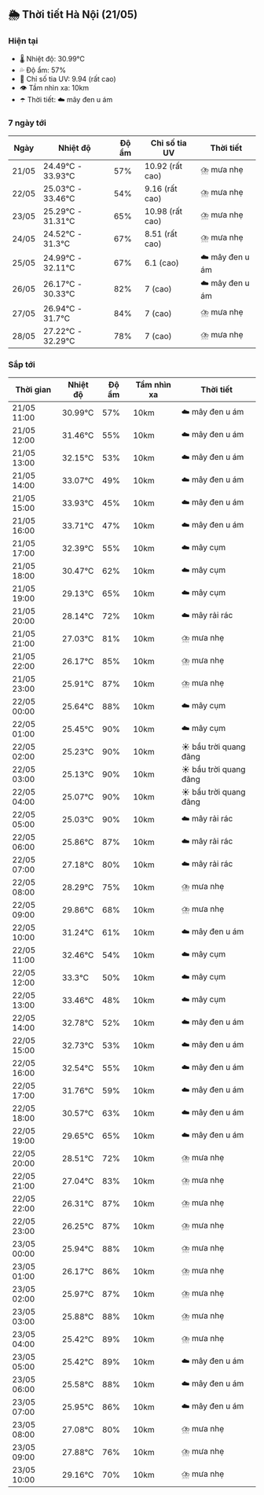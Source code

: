## 🌦️ Thời tiết Hà Nội (21/05)

### Hiện tại

- 🌡️ Nhiệt độ: 30.99℃
- 💦 Độ ẩm: 57%
- 🌟 Chỉ số tia UV: 9.94 (rất cao)
- 👁️ Tầm nhìn xa: 10km
- ☂️ Thời tiết: ☁️ mây đen u ám

### 7 ngày tới

| Ngày | Nhiệt độ | Độ ẩm | Chỉ số tia UV | Thời tiết |
| --- | --- | --- | --- | --- |
| 21/05 | 24.49℃ - 33.93℃ | 57% | 10.92 (rất cao) | ⛈️ mưa nhẹ |
| 22/05 | 25.03℃ - 33.46℃ | 54% | 9.16 (rất cao) | ⛈️ mưa nhẹ |
| 23/05 | 25.29℃ - 31.31℃ | 65% | 10.98 (rất cao) | ⛈️ mưa nhẹ |
| 24/05 | 24.52℃ - 31.3℃ | 67% | 8.51 (rất cao) | ⛈️ mưa nhẹ |
| 25/05 | 24.99℃ - 32.11℃ | 67% | 6.1 (cao) | ☁️ mây đen u ám |
| 26/05 | 26.17℃ - 30.33℃ | 82% | 7 (cao) | ☁️ mây đen u ám |
| 27/05 | 26.94℃ - 31.7℃ | 84% | 7 (cao) | ⛈️ mưa nhẹ |
| 28/05 | 27.22℃ - 32.29℃ | 78% | 7 (cao) | ⛈️ mưa nhẹ |

### Sắp tới

| Thời gian | Nhiệt độ | Độ ẩm | Tầm nhìn xa | Thời tiết |
| --- | --- | --- | --- | --- |
| 21/05 11:00 | 30.99℃ | 57% | 10km | ☁️ mây đen u ám |
| 21/05 12:00 | 31.46℃ | 55% | 10km | ☁️ mây đen u ám |
| 21/05 13:00 | 32.15℃ | 53% | 10km | ☁️ mây đen u ám |
| 21/05 14:00 | 33.07℃ | 49% | 10km | ☁️ mây đen u ám |
| 21/05 15:00 | 33.93℃ | 45% | 10km | ☁️ mây đen u ám |
| 21/05 16:00 | 33.71℃ | 47% | 10km | ☁️ mây đen u ám |
| 21/05 17:00 | 32.39℃ | 55% | 10km | ☁️ mây cụm |
| 21/05 18:00 | 30.47℃ | 62% | 10km | ☁️ mây cụm |
| 21/05 19:00 | 29.13℃ | 65% | 10km | ☁️ mây cụm |
| 21/05 20:00 | 28.14℃ | 72% | 10km | ☁️ mây rải rác |
| 21/05 21:00 | 27.03℃ | 81% | 10km | ⛈️ mưa nhẹ |
| 21/05 22:00 | 26.17℃ | 85% | 10km | ⛈️ mưa nhẹ |
| 21/05 23:00 | 25.91℃ | 87% | 10km | ⛈️ mưa nhẹ |
| 22/05 00:00 | 25.64℃ | 88% | 10km | ☁️ mây cụm |
| 22/05 01:00 | 25.45℃ | 90% | 10km | ☁️ mây cụm |
| 22/05 02:00 | 25.23℃ | 90% | 10km | ☀️ bầu trời quang đãng |
| 22/05 03:00 | 25.13℃ | 90% | 10km | ☀️ bầu trời quang đãng |
| 22/05 04:00 | 25.07℃ | 90% | 10km | ☀️ bầu trời quang đãng |
| 22/05 05:00 | 25.03℃ | 90% | 10km | ☁️ mây rải rác |
| 22/05 06:00 | 25.86℃ | 87% | 10km | ☁️ mây rải rác |
| 22/05 07:00 | 27.18℃ | 80% | 10km | ☁️ mây rải rác |
| 22/05 08:00 | 28.29℃ | 75% | 10km | ⛈️ mưa nhẹ |
| 22/05 09:00 | 29.86℃ | 68% | 10km | ⛈️ mưa nhẹ |
| 22/05 10:00 | 31.24℃ | 61% | 10km | ☁️ mây đen u ám |
| 22/05 11:00 | 32.46℃ | 54% | 10km | ☁️ mây cụm |
| 22/05 12:00 | 33.3℃ | 50% | 10km | ☁️ mây cụm |
| 22/05 13:00 | 33.46℃ | 48% | 10km | ☁️ mây cụm |
| 22/05 14:00 | 32.78℃ | 52% | 10km | ☁️ mây đen u ám |
| 22/05 15:00 | 32.73℃ | 53% | 10km | ☁️ mây đen u ám |
| 22/05 16:00 | 32.54℃ | 55% | 10km | ☁️ mây đen u ám |
| 22/05 17:00 | 31.76℃ | 59% | 10km | ☁️ mây đen u ám |
| 22/05 18:00 | 30.57℃ | 63% | 10km | ☁️ mây đen u ám |
| 22/05 19:00 | 29.65℃ | 65% | 10km | ☁️ mây đen u ám |
| 22/05 20:00 | 28.51℃ | 72% | 10km | ⛈️ mưa nhẹ |
| 22/05 21:00 | 27.04℃ | 83% | 10km | ⛈️ mưa nhẹ |
| 22/05 22:00 | 26.31℃ | 87% | 10km | ⛈️ mưa nhẹ |
| 22/05 23:00 | 26.25℃ | 87% | 10km | ⛈️ mưa nhẹ |
| 23/05 00:00 | 25.94℃ | 88% | 10km | ⛈️ mưa nhẹ |
| 23/05 01:00 | 26.17℃ | 86% | 10km | ⛈️ mưa nhẹ |
| 23/05 02:00 | 25.97℃ | 87% | 10km | ⛈️ mưa nhẹ |
| 23/05 03:00 | 25.88℃ | 88% | 10km | ⛈️ mưa nhẹ |
| 23/05 04:00 | 25.42℃ | 89% | 10km | ⛈️ mưa nhẹ |
| 23/05 05:00 | 25.42℃ | 89% | 10km | ☁️ mây đen u ám |
| 23/05 06:00 | 25.58℃ | 88% | 10km | ☁️ mây đen u ám |
| 23/05 07:00 | 25.95℃ | 86% | 10km | ☁️ mây đen u ám |
| 23/05 08:00 | 27.08℃ | 80% | 10km | ⛈️ mưa nhẹ |
| 23/05 09:00 | 27.88℃ | 76% | 10km | ⛈️ mưa nhẹ |
| 23/05 10:00 | 29.16℃ | 70% | 10km | ⛈️ mưa nhẹ |
